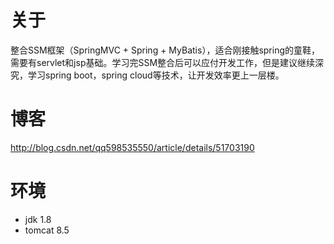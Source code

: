 # 关于
整合SSM框架（SpringMVC + Spring + MyBatis），适合刚接触spring的童鞋，需要有servlet和jsp基础。学习完SSM整合后可以应付开发工作，但是建议继续深究，学习spring boot，spring cloud等技术，让开发效率更上一层楼。

# 博客
http://blog.csdn.net/qq598535550/article/details/51703190

# 环境
- jdk 1.8
- tomcat 8.5
